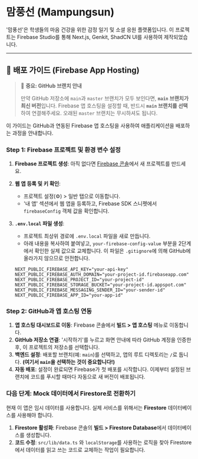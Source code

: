 # 맘풍선 (Mampungsun)

'맘풍선'은 학생들의 마음 건강을 위한 감정 일기 및 소셜 응원 플랫폼입니다. 이 프로젝트는 Firebase Studio를 통해 Next.js, Genkit, ShadCN UI를 사용하여 제작되었습니다.

---

## 🚀 배포 가이드 (Firebase App Hosting)

> 🚨 **중요: GitHub 브랜치 안내**
>
> 만약 GitHub 저장소에 `main`과 `master` 브랜치가 모두 보인다면, **`main` 브랜치가 최신 버전**입니다.
> Firebase 앱 호스팅을 설정할 때, 반드시 **`main` 브랜치를 선택**하여 연결해주세요. 오래된 `master` 브랜치는 무시하셔도 됩니다.

이 가이드는 GitHub과 연동된 Firebase 앱 호스팅을 사용하여 애플리케이션을 배포하는 과정을 안내합니다.

### Step 1: Firebase 프로젝트 및 환경 변수 설정

1.  **Firebase 프로젝트 생성**: 아직 없다면 [Firebase 콘솔](https://console.firebase.google.com/)에서 새 프로젝트를 만드세요.
2.  **웹 앱 등록 및 키 확인**:
    *   프로젝트 설정(⚙️) > 일반 탭으로 이동합니다.
    *   '내 앱' 섹션에서 웹 앱을 등록하고, Firebase SDK 스니펫에서 `firebaseConfig` 객체 값을 확인합니다.
3.  **`.env.local` 파일 생성**:
    *   프로젝트 최상위 경로에 `.env.local` 파일을 새로 만듭니다.
    *   아래 내용을 복사하여 붙여넣고, `your-firebase-config-value` 부분을 2단계에서 확인한 실제 값으로 교체합니다. 이 파일은 `.gitignore`에 의해 GitHub에 올라가지 않으므로 안전합니다.

    ```
    NEXT_PUBLIC_FIREBASE_API_KEY="your-api-key"
    NEXT_PUBLIC_FIREBASE_AUTH_DOMAIN="your-project-id.firebaseapp.com"
    NEXT_PUBLIC_FIREBASE_PROJECT_ID="your-project-id"
    NEXT_PUBLIC_FIREBASE_STORAGE_BUCKET="your-project-id.appspot.com"
    NEXT_PUBLIC_FIREBASE_MESSAGING_SENDER_ID="your-sender-id"
    NEXT_PUBLIC_FIREBASE_APP_ID="your-app-id"
    ```

### Step 2: GitHub과 앱 호스팅 연동

1.  **앱 호스팅 대시보드로 이동**: Firebase 콘솔에서 **빌드 > 앱 호스팅** 메뉴로 이동합니다.
2.  **GitHub 저장소 연결**: '시작하기'를 누르고 화면 안내에 따라 GitHub 계정을 인증한 후, 이 프로젝트의 저장소를 선택합니다.
3.  **백엔드 설정**: 배포할 브랜치(예: `main`)를 선택하고, 앱의 루트 디렉토리는 `/`로 둡니다. **(여기서 `main`을 선택하는 것이 중요합니다!)**
4.  **자동 배포**: 설정이 완료되면 Firebase가 첫 배포를 시작합니다. 이제부터 설정된 브랜치에 코드를 푸시할 때마다 자동으로 새 버전이 배포됩니다.

### 다음 단계: Mock 데이터에서 Firestore로 전환하기

현재 이 앱은 임시 데이터를 사용합니다. 실제 서비스를 위해서는 **Firestore** 데이터베이스를 사용해야 합니다.

1.  **Firestore 활성화**: Firebase 콘솔의 **빌드 > Firestore Database**에서 데이터베이스를 생성합니다.
2.  **코드 수정**: `src/lib/data.ts` 와 `localStorage`를 사용하는 로직을 찾아 Firestore에서 데이터를 읽고 쓰는 코드로 교체하는 작업이 필요합니다.
